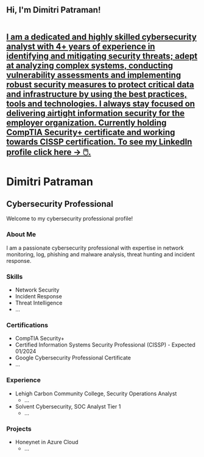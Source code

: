 <h2>Hi, I'm Dimitri Patraman! 
  
<br/><a href="https://www.linkedin.com/in/dimitripatraman/">I am a dedicated and highly skilled cybersecurity analyst with 4+ years of experience in identifying and mitigating security threats; adept at analyzing complex systems, conducting vulnerability assessments and implementing robust security measures to protect critical data and infrastructure by using the best practices, tools and technologies. I always stay focused on delivering airtight information security for the employer organization. Currently holding CompTIA Security+ certificate and working towards CISSP certification. To see my LinkedIn profile click here -> 🖱️.</a></h2>

# Dimitri Patraman

## Cybersecurity Professional

Welcome to my cybersecurity professional profile!

### About Me
I am a passionate cybersecurity professional with expertise in network monitoring, log, phishing and malware analysis, threat hunting and incident response.

### Skills
- Network Security
- Incident Response
- Threat Intelligence
- ...

### Certifications
- CompTIA Security+
- Certified Information Systems Security Professional (CISSP) - Expected 01/2024
- Google Cybersecurity Professional Certificate
- ...
### Experience
- Lehigh Carbon Community College, Security Operations Analyst
  - ...
- Solvent Cybersecurity, SOC Analyst Tier 1
  - ...
### Projects
- Honeynet in Azure Cloud
  - ...
